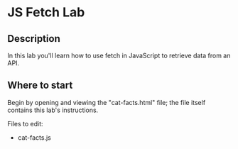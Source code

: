 # JS Fetch Lab


## Description

In this lab you'll learn how to use fetch in JavaScript to retrieve data from an API.


## Where to start

Begin by opening and viewing the "cat-facts.html" file; the file itself contains this lab's instructions.

Files to edit:
- cat-facts.js






